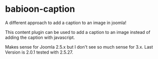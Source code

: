 babioon-caption
===============

A different approach to add a caption to an image in joomla!


This content plugin can be used to add a caption to an image instead of adding the caption with javascript. 


Makes sense for Joomla 2.5.x but I don't see so much sense for 3.x. Last Version is 2.0.1 tested with 2.5.27.